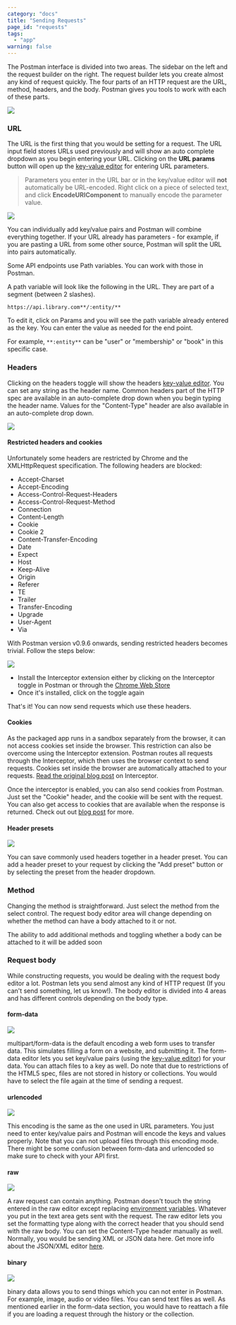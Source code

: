 ```yaml
---
category: "docs"
title: "Sending Requests"
page_id: "requests"
tags: 
  - "app"
warning: false
---
```


The Postman interface is divided into two areas. The sidebar on the left and the request builder on the right. The request builder lets you create almost any kind of request quickly. The four parts of an HTTP request are the URL, method, headers, and the body. Postman gives you tools to work with each of these parts.

[![](https://www.getpostman.com/img/v1/docs/thumbs/2.png)
][0]

### URL

The URL is the first thing that you would be setting for a request. The URL input field stores URLs used previously and will show an auto complete dropdown as you begin entering your URL.
Clicking on the **URL params** button will open up the [key-value editor][1] for entering URL parameters.

> Parameters you enter in the URL bar or in the key/value editor will **not** automatically be URL-encoded. Right click on a piece of selected text, and click **EncodeURIComponent** to manually encode the parameter value.

[![](https://www.getpostman.com/img/v1/docs/thumbs/3.png)
][2]

You can individually add key/value pairs and Postman will combine everything together. If your URL already has parameters - for example, if you are pasting a URL from some other source, Postman will split the URL into pairs automatically.

Some API endpoints use Path variables. You can work with those in Postman.

A path variable will look like the following in the URL. They are part of a segment (between 2 slashes).

`https://api.library.com**/:entity/**`

To edit it, click on Params and you will see the path variable already entered as the key. You can enter the value as needed for the end point.

For example, `**:entity**` can be "user" or "membership" or "book" in this specific case.   

### Headers

Clicking on the headers toggle will show the headers [key-value editor][1]. You can set any string as the header name. Common headers part of the HTTP spec are available in an auto-complete drop down when you begin typing the header name. Values for the "Content-Type" header are also available in an auto-complete drop down.

[![](https://www.getpostman.com/img/v1/docs/thumbs/4.png)
][3]

#### Restricted headers and cookies

Unfortunately some headers are restricted by Chrome and the XMLHttpRequest specification. The following headers are blocked:

* Accept-Charset
* Accept-Encoding
* Access-Control-Request-Headers
* Access-Control-Request-Method
* Connection
* Content-Length
* Cookie
* Cookie 2
* Content-Transfer-Encoding
* Date
* Expect
* Host
* Keep-Alive
* Origin
* Referer
* TE
* Trailer
* Transfer-Encoding
* Upgrade
* User-Agent
* Via

With Postman version v0.9.6 onwards, sending restricted headers becomes trivial. Follow the steps below:

[![](https://www.getpostman.com/img/v1/docs/thumbs/32.png)
][4]
  
  
* Install the Interceptor extension either by clicking on the Interceptor toggle in Postman or through the
[Chrome Web Store][5]
* Once it's installed, click on the toggle again

That's it! You can now send requests which use these headers.

#### Cookies

As the packaged app runs in a sandbox separately from the browser, it can not access cookies set inside the browser.
This restriction can also be overcome using the Interceptor extension. Postman routes all requests through the Interceptor,
which then uses the browser context to send requests. Cookies set inside the browser are automatically attached to your requests.
[Read the original blog post][6] on Interceptor.

Once the interceptor is enabled, you can also send cookies from Postman. Just set the "Cookie" header, and the cookie will be sent with the request. You can also get access to cookies that are available when the
response is returned. Check out out [blog post][7] for more.

#### Header presets

[![](https://www.getpostman.com/img/v1/docs/thumbs/6.png)
][8]

You can save commonly used headers together in a header preset. You can add a header preset to your request by clicking the "Add preset" button or by selecting the preset from the header dropdown.
  

### Method

Changing the method is straightforward. Just select the method from the select control. The request body editor area will change depending on whether the method can have a body attached to it or not.

The ability to add additional methods and toggling whether a body can be attached to it will be added soon
  

### Request body

While constructing requests, you would be dealing with the request body editor a lot. Postman lets you send almost any kind of HTTP request (If you can't send something, let us know!). The body editor is divided into 4 areas and has different controls depending on the body type.

#### form-data

[![](https://www.getpostman.com/img/v1/docs/thumbs/10.png)
][9]

multipart/form-data is the default encoding a web form uses to transfer data. This simulates filling a form on a website, and submitting it.
The form-data editor lets you set key/value pairs (using the [key-value editor][1]) for your data. You can attach files to a key as well. Do note that due to restrictions of the HTML5 spec, files are not stored in history or collections. You would have to select the file again at the time of sending a request.

#### urlencoded

[![](https://www.getpostman.com/img/v1/docs/thumbs/7.png)
][10]

This encoding is the same as the one used in URL parameters. You just need to enter key/value pairs and Postman will encode the keys and values properly. Note that you can not upload files through this encoding mode. There might be some confusion between form-data and urlencoded so make sure to check with your API first.

#### raw

[![](https://www.getpostman.com/img/v1/docs/thumbs/8.png)
][11]

A raw request can contain anything. Postman doesn't touch the string entered in the raw editor except replacing [environment variables][12]. Whatever you put in the text area gets sent with the request. The raw editor lets you set the formatting type along with the correct header that you should send with the raw body. You can set the Content-Type header manually as well. Normally, you would be sending XML or JSON data here. Get more info about the JSON/XML editor [here][13].

#### binary

[![](https://www.getpostman.com/img/v1/docs/thumbs/9.png)
][14]

binary data allows you to send things which you can not enter in Postman. For example, image, audio or video files. You can send text files as well. As mentioned earlier in the form-data section, you would have to reattach a file if you are loading a request through the history or the collection.


[0]: https://www.getpostman.com/img/v1/docs/source/2.png
[1]: https://www.getpostman.com/docs/keyvalue_editor
[2]: https://www.getpostman.com/img/v1/docs/source/3.png
[3]: https://www.getpostman.com/img/v1/docs/source/4.png
[4]: https://www.getpostman.com/img/v1/docs/source/32.png
[5]: https://chrome.google.com/webstore/detail/postman-interceptor/aicmkgpgakddgnaphhhpliifpcfhicfo
[6]: http://blog.getpostman.com/index.php/2014/02/11/postman-v0-9-6-access-cookies-and-restricted-headers-plus-better-testing/
[7]: http://blog.getpostman.com/index.php/2014/11/28/using-the-interceptor-to-read-and-write-cookies/
[8]: https://www.getpostman.com/img/v1/docs/source/6.png
[9]: https://www.getpostman.com/img/v1/docs/source/10.png
[10]: https://www.getpostman.com/img/v1/docs/source/7.png
[11]: https://www.getpostman.com/img/v1/docs/source/8.png
[12]: https://www.getpostman.com/docs/environments
[13]: https://www.getpostman.com/docs/texteditor
[14]: https://www.getpostman.com/img/v1/docs/source/9.png
